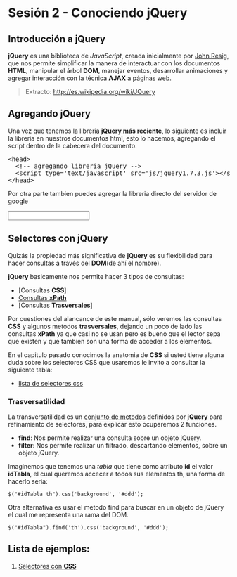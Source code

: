 <script type="text/javascript" src="../js/jquery.snippet.js"></script>
<link rel="stylesheet" type="text/css" href="../css/jquery.snippet.css" />
<script language="Javascript"  type="text/javascript">
$(function() {
	google_api = 'https://ajax.googleapis.com/ajax/libs/jquery/1.7.2/jquery.min.js';
	$("pre").snippet("html", {style:'darkness'});
	$('#jqueryInput').val(google_api);
	$('#jqueryInput').focus( function(google_api){
		$(this).select();
	}).blur(function(){
		$(this).val(google_api);
	});
});
</script>

Sesión 2 - Conociendo jQuery
=============================================================================

Introducción a **jQuery**
------------------------------------------------------------------------------------------

**jQuery** es una biblioteca de _JavaScript_, creada inicialmente por [John Resig](http://ejohn.org/), que nos permite simplificar la manera de interactuar con los documentos **HTML**, manipular el árbol **DOM**, manejar eventos, desarrollar animaciones y agregar interacción con la técnica **AJAX** a páginas web.

> Extracto: <http://es.wikipedia.org/wiki/JQuery>


Agregando **jQuery**
------------------------------------------------------------------------------------------

Una vez que tenemos la libreria [__jQuery más reciente__](http://docs.jquery.com/Downloading_jQuery), lo siguiente es incluir la libreria en nuestros documentos html, esto lo hacemos, agregando el script dentro de la cabecera del documento.


<pre>&lt;head&gt;
  &lt;!-- agregando libreria jQuery --&gt;
  &lt;script type='text/javascript' src='js/jquery1.7.3.js'&gt;&lt;/script&gt;
&lt;/head&gt;</pre>

Por otra parte tambien puedes agregar la libreria directo del servidor de google

<input id='jqueryInput' value=''>


Selectores con **jQuery**
------------------------------------------------------------------------------------------

Quizás la propiedad más significativa de **jQuery** es su flexibilidad para hacer consultas a través del **DOM**(de ahí el nombre).

**jQuery** basicamente nos permite hacer 3 tipos de consultas:

 - [Consultas **CSS**]
 - [Consultas **xPath**](http://www.ibm.com/developerworks/xml/library/x-xpathjquery/)
 - [Consultas **Trasversales**]


Por cuestiones del alancance de este manual, sólo veremos las consultas __CSS__ y algunos metodos __trasversales__, dejando un poco de lado las consultas **xPath** ya que casi no se usan pero es bueno que el lector sepa que existen y que tambien son una forma de acceder a los elementos.

En el capitulo pasado conocimos la anatomia de __CSS__ si usted tiene alguna duda sobre los selectores CSS que usaremos le invito a consultar la siguiente tabla:

 - [lista de selectores css](../recursos/selectores_css.html)

 
### Trasversatilidad

La transversatilidad es un [conjunto de metodos](http://api.jquery.com/category/traversing/) definidos por __jQuery__ para refinamiento de selectores, para explicar esto ocuparemos 2 funciones.

 - **find**: Nos permite realizar una consulta sobre un objeto jQuery.
 - **filter**: Nos permite realizar un filtrado, descartando elementos, sobre un objeto jQuery.

Imaginemos que tenemos una _tabla_ que tiene como atributo **id** el valor **idTabla**, el cual queremos accecer a todos sus elementos th, una forma de hacerlo seria:

	$("#idTabla th").css('background', '#ddd');

Otra alternativa es usar el metodo find para buscar en un objeto de jQuery el cual me representa una rama del DOM.

	$("#idTabla").find('th').css('background', '#ddd');


Lista de ejemplos:
------------------------------------------------------------------------------------------

 1. [Selectores con **CSS**](ejemplos/selector_css.html)
